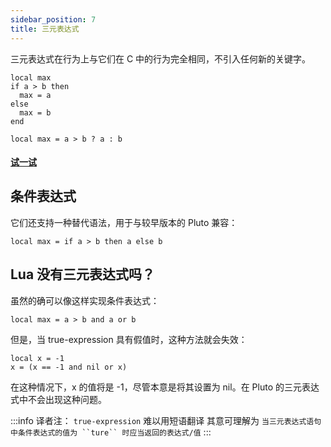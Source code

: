 ```yaml
---
sidebar_position: 7
title: 三元表达式
---
```

三元表达式在行为上与它们在 C 中的行为完全相同，不引入任何新的关键字。
```pluto showLineNumbers title="旧方式"
local max
if a > b then
  max = a
else
  max = b
end
```
```pluto showLineNumbers title="新方式"
local max = a > b ? a : b
```
#### [试一试](https://pluto-lang.org/web/#code=local%20a%20%3D%206%0Alocal%20b%20%3D%209%0A%0Alocal%20max%20%3D%20a%20%3E%20b%20%3F%20a%20%3A%20b%0A%0Aprint(max))

## 条件表达式

它们还支持一种替代语法，用于与较早版本的 Pluto 兼容：
```pluto showLineNumbers
local max = if a > b then a else b
```

## Lua 没有三元表达式吗？

虽然的确可以像这样实现条件表达式：

```pluto
local max = a > b and a or b
```

但是，当 true-expression 具有假值时，这种方法就会失效：

```pluto
local x = -1
x = (x == -1 and nil or x)
```

在这种情况下，x 的值将是 -1，尽管本意是将其设置为 nil。在 Pluto 的三元表达式中不会出现这种问题。

:::info
译者注：
  `true-expression` 难以用短语翻译
  其意可理解为 `当三元表达式语句中条件表达式的值为 ``ture`` 时应当返回的表达式/值`
:::